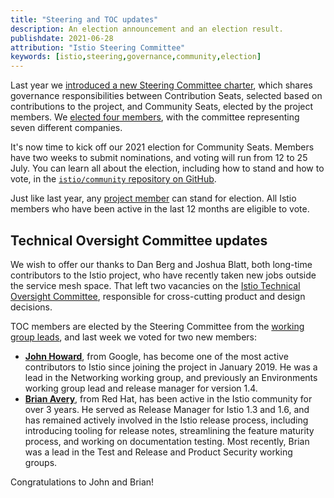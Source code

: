 ```yaml
---
title: "Steering and TOC updates"
description: An election announcement and an election result.
publishdate: 2021-06-28
attribution: "Istio Steering Committee"
keywords: [istio,steering,governance,community,election]
---
```


Last year we [introduced a new Steering Committee charter](/blog/2020/steering-changes/), which shares governance responsibilities between Contribution Seats, selected based on contributions to the project, and Community Seats, elected by the project members. We [elected four members](/blog/2020/steering-election-results/), with the committee representing seven different companies.

It's now time to kick off our 2021 election for Community Seats. Members have two weeks to submit nominations, and voting will run from 12 to 25 July. You can learn all about the election, including how to stand and how to vote, in the [`istio/community` repository on GitHub](https://github.com/istio/community/tree/master/steering/elections/2021).

Just like last year, any [project member](https://github.com/istio/community/blob/master/ROLES.md#member) can stand for election.  All Istio members who have been active in the last 12 months are eligible to vote.

## Technical Oversight Committee updates

We wish to offer our thanks to Dan Berg and Joshua Blatt, both long-time contributors to the Istio project, who have recently taken new jobs outside the service mesh space. That left two vacancies on the [Istio Technical Oversight Committee](https://github.com/istio/community/blob/master/TECH-OVERSIGHT-COMMITTEE.md), responsible for cross-cutting product and design decisions.

TOC members are elected by the Steering Committee from the [working group leads](https://github.com/istio/community/blob/master/WORKING-GROUPS.md), and last week we voted for two new members:

* **[John Howard](http://github.com/howardjohn)**, from Google, has become one of the most active contributors to Istio since joining the project in January 2019. He was a lead in the Networking working group, and previously an Environments working group lead and release manager for version 1.4.
* **[Brian Avery](https://github.com/brian-avery)**, from Red Hat, has been active in the Istio community for over 3 years. He served as Release Manager for Istio 1.3 and 1.6, and has remained actively involved in the Istio release process, including introducing tooling for release notes, streamlining the feature maturity process, and working on documentation testing. Most recently, Brian was a lead in the Test and Release and Product Security working groups.

Congratulations to John and Brian!
